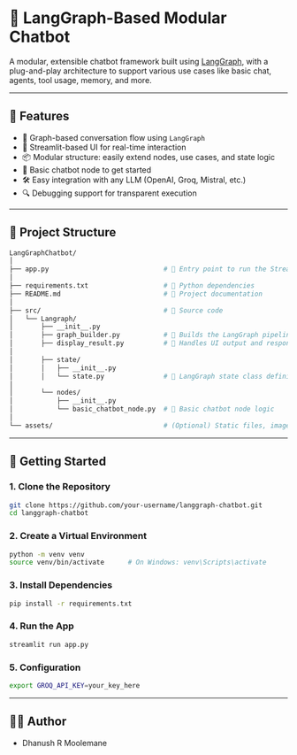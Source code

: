 # 🤖 LangGraph-Based Modular Chatbot

A modular, extensible chatbot framework built using [LangGraph](https://python.langchain.com/docs/langgraph/), with a plug-and-play architecture to support various use cases like basic chat, agents, tool usage, memory, and more.

---

## 📌 Features

- 🔁 Graph-based conversation flow using `LangGraph`
- 💬 Streamlit-based UI for real-time interaction
- 📦 Modular structure: easily extend nodes, use cases, and state logic
- 🧠 Basic chatbot node to get started
- 🛠️ Easy integration with any LLM (OpenAI, Groq, Mistral, etc.)
- 🔍 Debugging support for transparent execution

---

## 🧱 Project Structure
```bash
LangGraphChatbot/
│
├── app.py                             # 🔹 Entry point to run the Streamlit chatbot app
│
├── requirements.txt                   # 🔹 Python dependencies
├── README.md                          # 🔹 Project documentation
│
├── src/                               # 🔸 Source code
│   └── Langraph/
│       ├── __init__.py
│       ├── graph_builder.py           # 🔹 Builds the LangGraph pipeline based on usecase
│       ├── display_result.py          # 🔹 Handles UI output and response display in Streamlit
│
│       ├── state/
│       │   ├── __init__.py
│       │   └── state.py               # 🔹 LangGraph state class definition
│
│       └── nodes/
│           ├── __init__.py
│           └── basic_chatbot_node.py  # 🔹 Basic chatbot node logic
│
└── assets/                            # (Optional) Static files, images, logos, etc.
```

---

## 🚀 Getting Started

### 1. Clone the Repository

```bash
git clone https://github.com/your-username/langgraph-chatbot.git
cd langgraph-chatbot
```

### 2. Create a Virtual Environment

```bash
python -m venv venv
source venv/bin/activate      # On Windows: venv\Scripts\activate
```

### 3. Install Dependencies

```bash
pip install -r requirements.txt
```

### 4. Run the App

```bash
streamlit run app.py
```
### 5. Configuration 

```bash
export GROQ_API_KEY=your_key_here
```

---

## 🙋‍♂️ Author
- Dhanush R Moolemane


